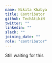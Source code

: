 ```yaml
---
name: Nikita Khabya
title: Contributor
github: TechAtikiN
twitter: ""
linkedin: ""
slack: ""
joining_date: ""
role: "contributor"
---
```


Still waiting for this
